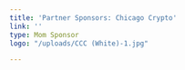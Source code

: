 ```yaml
---
title: 'Partner Sponsors: Chicago Crypto'
link: ''
type: Mom Sponsor
logo: "/uploads/CCC (White)-1.jpg"

---
```

